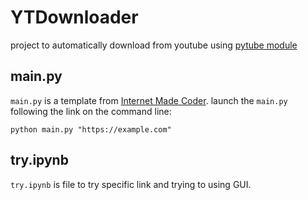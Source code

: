 # YTDownloader

project to automatically download from youtube using [pytube module](https://pytube.io/en/latest/)
## main.py
```main.py``` is a template from [Internet Made Coder](https://www.youtube.com/watch?v=vEQ8CXFWLZU&t=543s&ab_channel=InternetMadeCoder).
launch the ```main.py``` following the link on the command line:
```
python main.py "https://example.com"
```
## try.ipynb
```try.ipynb``` is file to try specific link and trying to using GUI.
